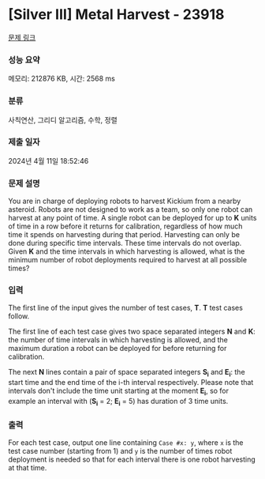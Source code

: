 # [Silver III] Metal Harvest - 23918 

[문제 링크](https://www.acmicpc.net/problem/23918) 

### 성능 요약

메모리: 212876 KB, 시간: 2568 ms

### 분류

사칙연산, 그리디 알고리즘, 수학, 정렬

### 제출 일자

2024년 4월 11일 18:52:46

### 문제 설명

<p>You are in charge of deploying robots to harvest Kickium from a nearby asteroid. Robots are not designed to work as a team, so only one robot can harvest at any point of time. A single robot can be deployed for up to <b>K</b> units of time in a row before it returns for calibration, regardless of how much time it spends on harvesting during that period. Harvesting can only be done during specific time intervals. These time intervals do not overlap. Given <b>K</b> and the time intervals in which harvesting is allowed, what is the minimum number of robot deployments required to harvest at all possible times?</p>

### 입력 

 <p>The first line of the input gives the number of test cases, <b>T</b>. <b>T</b> test cases follow.</p>

<p>The first line of each test case gives two space separated integers <b>N</b> and <b>K</b>: the number of time intervals in which harvesting is allowed, and the maximum duration a robot can be deployed for before returning for calibration.</p>

<p>The next <b>N</b> lines contain a pair of space separated integers <b>S<sub>i</sub></b> and <b>E<sub>i</sub></b>: the start time and the end time of the i-th interval respectively. Please note that intervals don't include the time unit starting at the moment <b>E<sub>i</sub></b>, so for example an interval with (<b>S<sub>i</sub></b> = 2; <b>E<sub>i</sub></b> = 5) has duration of 3 time units.</p>

### 출력 

 <p>For each test case, output one line containing <code>Case #x: y</code>, where <code>x</code> is the test case number (starting from 1) and <code>y</code> is the number of times robot deployment is needed so that for each interval there is one robot harvesting at that time.</p>

